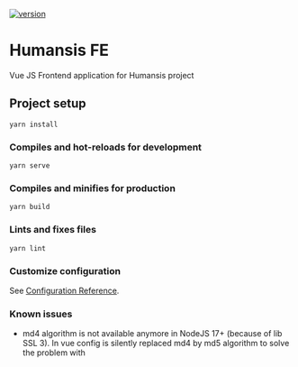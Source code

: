 [![version](https://img.shields.io/badge/dynamic/json?color=blue&label=version&query=%24%5B0%5D.name&url=https%3A%2F%2Fgitlab-public.quanti.cz%2Fapi%2Fv4%2Fprojects%2F17%2Frepository%2Ftags)](https://gitlab-public.quanti.cz/humansis/web-platform/frontend-new/)

# Humansis FE

Vue JS Frontend application for Humansis project

## Project setup
```
yarn install
```

### Compiles and hot-reloads for development
```
yarn serve
```

### Compiles and minifies for production
```
yarn build
```

### Lints and fixes files
```
yarn lint
```

### Customize configuration
See [Configuration Reference](https://cli.vuejs.org/config/).

### Known issues
- md4 algorithm is not available anymore in NodeJS 17+ (because of lib SSL 3). In vue config is silently replaced md4 by md5 algorithm to solve the problem with 
